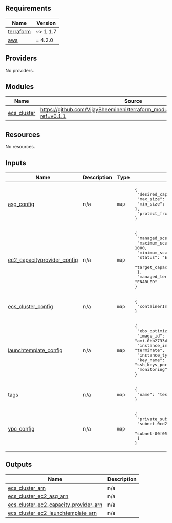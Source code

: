 <!-- BEGIN_TF_DOCS -->
## Requirements

| Name | Version |
|------|---------|
| <a name="requirement_terraform"></a> [terraform](#requirement\_terraform) | ~> 1.1.7 |
| <a name="requirement_aws"></a> [aws](#requirement\_aws) | = 4.2.0 |

## Providers

No providers.

## Modules

| Name | Source | Version |
|------|--------|---------|
| <a name="module_ecs_cluster"></a> [ecs\_cluster](#module\_ecs\_cluster) | https://github.com/VijayBheemineni/terraform_modules_aws_ecs_cluster.git?ref=v0.1.1 | n/a |

## Resources

No resources.

## Inputs

| Name | Description | Type | Default | Required |
|------|-------------|------|---------|:--------:|
| <a name="input_asg_config"></a> [asg\_config](#input\_asg\_config) | n/a | `map` | <pre>{<br>  "desired_capacity": 1,<br>  "max_size": 1,<br>  "min_size": 1,<br>  "protect_from_scale_in": true<br>}</pre> | yes |
| <a name="input_ec2_capacityprovider_config"></a> [ec2\_capacityprovider\_config](#input\_ec2\_capacityprovider\_config) | n/a | `map` | <pre>{<br>  "managed_scaling": {<br>    "maximum_scaling_step_size": 1000,<br>    "minimum_scaling_step_size": 1,<br>    "status": "ENABLED",<br>    "target_capacity": 100<br>  },<br>  "managed_termination_protection": "ENABLED"<br>}</pre> | yes |
| <a name="input_ecs_cluster_config"></a> [ecs\_cluster\_config](#input\_ecs\_cluster\_config) | n/a | `map` | <pre>{<br>  "containerInsights": "enabled"<br>}</pre> | yes |
| <a name="input_launchtemplate_config"></a> [launchtemplate\_config](#input\_launchtemplate\_config) | n/a | `map` | <pre>{<br>  "ebs_optimized": true,<br>  "image_id": "ami-0bb273345f0961e90",<br>  "instance_initiated_shutdown_behavior": "terminate",<br>  "instance_type": "t3.nano",<br>  "key_name": "ssh_keys_poc",<br>  "monitoring": true<br>}</pre> | yes |
| <a name="input_tags"></a> [tags](#input\_tags) | n/a | `map` | <pre>{<br>  "name": "test"<br>}</pre> | yes |
| <a name="input_vpc_config"></a> [vpc\_config](#input\_vpc\_config) | n/a | `map` | <pre>{<br>  "private_subnets": [<br>    "subnet-0cd23f769e081e3c2",<br>    "subnet-00f051292d4eeb08b"<br>  ]<br>}</pre> | yes |

## Outputs

| Name | Description |
|------|-------------|
| <a name="output_ecs_cluster_arn"></a> [ecs\_cluster\_arn](#output\_ecs\_cluster\_arn) | n/a |
| <a name="output_ecs_cluster_ec2_asg_arn"></a> [ecs\_cluster\_ec2\_asg\_arn](#output\_ecs\_cluster\_ec2\_asg\_arn) | n/a |
| <a name="output_ecs_cluster_ec2_capacity_provider_arn"></a> [ecs\_cluster\_ec2\_capacity\_provider\_arn](#output\_ecs\_cluster\_ec2\_capacity\_provider\_arn) | n/a |
| <a name="output_ecs_cluster_ec2_launchtemplate_arn"></a> [ecs\_cluster\_ec2\_launchtemplate\_arn](#output\_ecs\_cluster\_ec2\_launchtemplate\_arn) | n/a |
<!-- END_TF_DOCS -->